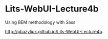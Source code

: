 # Lits-WebUI-Lecture4b

Using BEM methodology with Sass

http://pbazyliuk.github.io/Lits-WebUI-Lecture4b.
